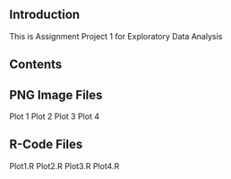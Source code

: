 ## Introduction

This is Assignment Project 1 for Exploratory Data Analysis

## Contents
      
PNG Image Files
---------------
Plot 1
Plot 2
Plot 3
Plot 4

R-Code Files
--------------
Plot1.R
Plot2.R
Plot3.R
Plot4.R